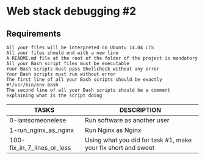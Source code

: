 # Web stack debugging #2

## Requirements


    All your files will be interpreted on Ubuntu 14.04 LTS
    All your files should end with a new line
    A README.md file at the root of the folder of the project is mandatory
    All your Bash script files must be executable
    Your Bash scripts must pass Shellcheck without any error
    Your Bash scripts must run without error
    The first line of all your Bash scripts should be exactly #!/usr/bin/env bash
    The second line of all your Bash scripts should be a comment explaining what is the script doing

| TASKS | DESCRIPTION |
| ----- | ----------- |
| 0-iamsomeonelese | Run software as another user |
| 1-run_nginx_as_nginx | Run Nginx as Nginx |
| 100-fix_in_7_lines_or_less | Using what you did for task #1, make your fix short and sweet |